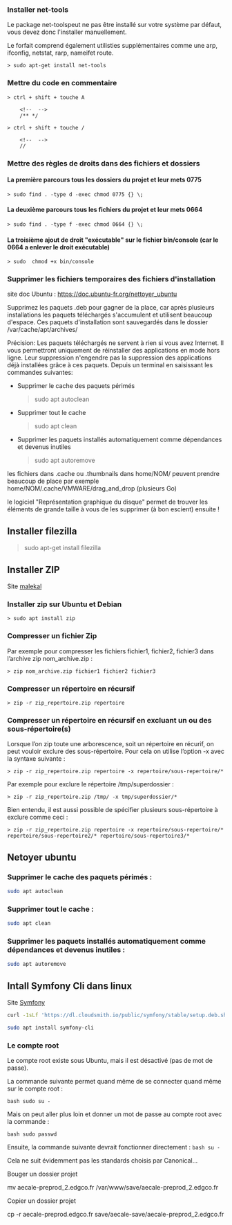 

### Installer net-tools

Le package net-toolspeut ne pas être installé sur votre système par défaut, vous devez donc l'installer manuellement.

Le forfait comprend également utilisties supplémentaires comme une arp, ifconfig, netstat, rarp, nameifet route.

    > sudo apt-get install net-tools

### Mettre du code en commentaire

    > ctrl + shift + touche A

        <!--  -->
        /** */

    > ctrl + shift + touche /

        <!--  -->
        //
    
### Mettre des règles de droits dans des fichiers et dossiers

#### La première parcours tous les dossiers du projet et leur mets 0775 

    > sudo find . -type d -exec chmod 0775 {} \;

#### La deuxième parcours tous les fichiers du projet et leur mets 0664

    > sudo find . -type f -exec chmod 0664 {} \;

#### La troisième ajout de droit "exécutable" sur le fichier bin/console (car le 0664 a enlever le droit exécutable)
    
    > sudo  chmod +x bin/console

### Supprimer les fichiers temporaires des fichiers d'installation

site doc Ubuntu : https://doc.ubuntu-fr.org/nettoyer_ubuntu

Supprimez les paquets .deb pour gagner de la place, car après plusieurs installations les paquets téléchargés s'accumulent et utilisent beaucoup d'espace. Ces paquets d'installation sont sauvegardés dans le dossier /var/cache/apt/archives/

Précision: Les paquets téléchargés ne servent à rien si vous avez Internet. Il vous permettront uniquement de réinstaller des applications en mode hors ligne. Leur suppression n'engendre pas la suppression des applications déjà installées grâce à ces paquets.
Depuis un terminal en saisissant les commandes suivantes:

- Supprimer le cache des paquets périmés

    > sudo apt autoclean

- Supprimer tout le cache 

    > sudo apt clean

- Supprimer les paquets installés automatiquement comme dépendances et devenus inutiles

    > sudo apt autoremove

les fichiers dans .cache ou .thumbnails dans home/NOM/ peuvent prendre beaucoup de place
par exemple home/NOM/.cache/VMWARE/drag_and_drop (plusieurs Go)

le logiciel "Représentation graphique du disque" permet de trouver les éléments de grande taille
à vous de les supprimer (à bon escient) ensuite !




## Installer filezilla

> sudo apt-get install filezilla

## Installer ZIP

Site [malekal](https://www.malekal.com/utiliser-la-commande-zip-pour-compresser-des-fichiers-sur-linux/)

### Installer zip sur Ubuntu et Debian

    > sudo apt install zip

### Compresser un fichier Zip

Par exemple pour compresser les fichiers fichier1, fichier2, fichier3 dans l’archive zip nom_archive.zip :

    > zip nom_archive.zip fichier1 fichier2 fichier3

### Compresser un répertoire en récursif

    > zip -r zip_repertoire.zip repertoire

### Compresser un répertoire en récursif en excluant un ou des sous-répertoire(s)

Lorsque l’on zip toute une arborescence, soit un répertoire en récurif, on peut vouloir exclure des sous-répertoire.
Pour cela on utilise l’option -x avec la syntaxe suivante :

    > zip -r zip_repertoire.zip repertoire -x repertoire/sous-repertoire/*

Par exemple pour exclure le répertoire /tmp/superdossier :

    > zip -r zip_repertoire.zip /tmp/ -x tmp/superdossier/*

Bien entendu, il est aussi possible de spécifier plusieurs sous-répertoire à exclure comme ceci :

    > zip -r zip_repertoire.zip repertoire -x repertoire/sous-repertoire/* repertoire/sous-repertoire2/* repertoire/sous-repertoire3/*

## Netoyer ubuntu

### Supprimer le cache des paquets périmés :
```bash
sudo apt autoclean
```

### Supprimer tout le cache :
```bash
sudo apt clean
```

### Supprimer les paquets installés automatiquement comme dépendances et devenus inutiles :
```bash
sudo apt autoremove
```

## Intall Symfony Cli dans linux

Site [Symfony](https://symfony.com/download)

```bash
curl -1sLf 'https://dl.cloudsmith.io/public/symfony/stable/setup.deb.sh' | sudo -E bash
```

```bash
sudo apt install symfony-cli
```

### Le compte root

Le compte root existe sous Ubuntu, mais il est désactivé (pas de mot de passe).

La commande suivante permet quand même de se connecter quand même sur le compte root :

``bash
sudo su -
``

Mais on peut aller plus loin et donner un mot de passe au compte root avec la commande :

``bash
sudo passwd
``

Ensuite, la commande suivante devrait fonctionner directement :
``bash
su -
``

Cela ne suit évidemment pas les standards choisis par Canonical...



Bouger un dossier projet

mv aecale-preprod_2.edgco.fr /var/www/save/aecale-preprod_2.edgco.fr


Copier un dossier projet

cp -r aecale-preprod.edgco.fr save/aecale-save/aecale-preprod_2.edgco.fr